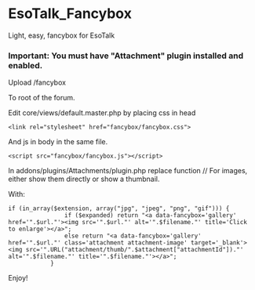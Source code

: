 # EsoTalk_Fancybox
Light, easy, fancybox for EsoTalk

### Important: You must have "Attachment" plugin installed and enabled.

Upload 
/fancybox

To root of the forum.

Edit core/views/default.master.php by placing css in head
```
<link rel="stylesheet" href="fancybox/fancybox.css">
```
And js in body in the same file.
```
<script src="fancybox/fancybox.js"></script>
```

In addons/plugins/Attachments/plugin.php replace function // For images, either show them directly or show a thumbnail.

With:
```
if (in_array($extension, array("jpg", "jpeg", "png", "gif"))) {
				if ($expanded) return "<a data-fancybox='gallery' href='".$url."'><img src='".$url."' alt='".$filename."' title='Click to enlarge'></a>";
				else return "<a data-fancybox='gallery' href='".$url."' class='attachment attachment-image' target='_blank'><img src='".URL("attachment/thumb/".$attachment["attachmentId"])."' alt='".$filename."' title='".$filename."'></a>";
			}
```

Enjoy!





